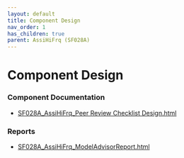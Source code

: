 ```yaml
---
layout: default
title: Component Design
nav_order: 1
has_children: true
parent: AssiHiFrq (SF028A)
---
```

# Component Design
### Component Documentation

- [SF028A_AssiHiFrq_Peer Review Checklist Design.html](Doc/SF028A_AssiHiFrq_Peer%20Review%20Checklist%20Design.html)

### Reports

- [SF028A_AssiHiFrq_ModelAdvisorReport.html](Reports/SF028A_AssiHiFrq_ModelAdvisorReport.html)

